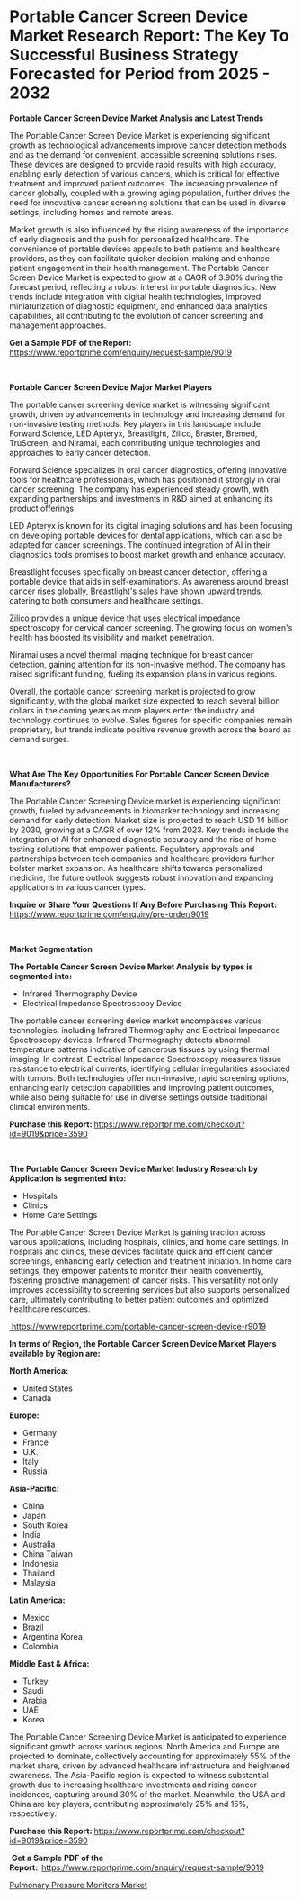 <p><h1>Portable Cancer Screen Device Market Research Report: The Key To Successful Business Strategy Forecasted for Period from 2025 - 2032</h1></p><p><strong>Portable Cancer Screen Device Market Analysis and Latest Trends</strong></p>
<p><p>The Portable Cancer Screen Device Market is experiencing significant growth as technological advancements improve cancer detection methods and as the demand for convenient, accessible screening solutions rises. These devices are designed to provide rapid results with high accuracy, enabling early detection of various cancers, which is critical for effective treatment and improved patient outcomes. The increasing prevalence of cancer globally, coupled with a growing aging population, further drives the need for innovative cancer screening solutions that can be used in diverse settings, including homes and remote areas.</p><p>Market growth is also influenced by the rising awareness of the importance of early diagnosis and the push for personalized healthcare. The convenience of portable devices appeals to both patients and healthcare providers, as they can facilitate quicker decision-making and enhance patient engagement in their health management. The Portable Cancer Screen Device Market is expected to grow at a CAGR of 3.90% during the forecast period, reflecting a robust interest in portable diagnostics. New trends include integration with digital health technologies, improved miniaturization of diagnostic equipment, and enhanced data analytics capabilities, all contributing to the evolution of cancer screening and management approaches.</p></p>
<p><strong>Get a Sample PDF of the Report:&nbsp;</strong> <a href="https://www.reportprime.com/enquiry/request-sample/9019?utm_campaign=2117&utm_medium=2&utm_source=Github&utm_content=ia&utm_term=20032025&utm_id=portable-cancer-screen-device">https://www.reportprime.com/enquiry/request-sample/9019</a></p>
<p>&nbsp;</p>
<p><strong>Portable Cancer Screen Device Major Market Players</strong></p>
<p><p>The portable cancer screening device market is witnessing significant growth, driven by advancements in technology and increasing demand for non-invasive testing methods. Key players in this landscape include Forward Science, LED Apteryx, Breastlight, Zilico, Braster, Bremed, TruScreen, and Niramai, each contributing unique technologies and approaches to early cancer detection.</p><p>Forward Science specializes in oral cancer diagnostics, offering innovative tools for healthcare professionals, which has positioned it strongly in oral cancer screening. The company has experienced steady growth, with expanding partnerships and investments in R&D aimed at enhancing its product offerings.</p><p>LED Apteryx is known for its digital imaging solutions and has been focusing on developing portable devices for dental applications, which can also be adapted for cancer screenings. The continued integration of AI in their diagnostics tools promises to boost market growth and enhance accuracy.</p><p>Breastlight focuses specifically on breast cancer detection, offering a portable device that aids in self-examinations. As awareness around breast cancer rises globally, Breastlight's sales have shown upward trends, catering to both consumers and healthcare settings.</p><p>Zilico provides a unique device that uses electrical impedance spectroscopy for cervical cancer screening. The growing focus on women's health has boosted its visibility and market penetration.</p><p>Niramai uses a novel thermal imaging technique for breast cancer detection, gaining attention for its non-invasive method. The company has raised significant funding, fueling its expansion plans in various regions.</p><p>Overall, the portable cancer screening market is projected to grow significantly, with the global market size expected to reach several billion dollars in the coming years as more players enter the industry and technology continues to evolve. Sales figures for specific companies remain proprietary, but trends indicate positive revenue growth across the board as demand surges.</p></p>
<p>&nbsp;</p>
<p><strong>What Are The Key Opportunities For Portable Cancer Screen Device Manufacturers?</strong></p>
<p><p>The Portable Cancer Screening Device market is experiencing significant growth, fueled by advancements in biomarker technology and increasing demand for early detection. Market size is projected to reach USD 14 billion by 2030, growing at a CAGR of over 12% from 2023. Key trends include the integration of AI for enhanced diagnostic accuracy and the rise of home testing solutions that empower patients. Regulatory approvals and partnerships between tech companies and healthcare providers further bolster market expansion. As healthcare shifts towards personalized medicine, the future outlook suggests robust innovation and expanding applications in various cancer types.</p></p>
<p><strong>Inquire or Share Your Questions If Any Before Purchasing This Report:</strong> <a href="https://www.reportprime.com/enquiry/pre-order/9019?utm_campaign=2117&utm_medium=2&utm_source=Github&utm_content=ia&utm_term=20032025&utm_id=portable-cancer-screen-device">https://www.reportprime.com/enquiry/pre-order/9019</a></p>
<p>&nbsp;</p>
<p><strong>Market Segmentation</strong></p>
<p><strong>The Portable Cancer Screen Device Market Analysis by types is segmented into:</strong></p>
<p><ul><li>Infrared Thermography Device</li><li>Electrical Impedance Spectroscopy Device</li></ul></p>
<p><p>The portable cancer screening device market encompasses various technologies, including Infrared Thermography and Electrical Impedance Spectroscopy devices. Infrared Thermography detects abnormal temperature patterns indicative of cancerous tissues by using thermal imaging. In contrast, Electrical Impedance Spectroscopy measures tissue resistance to electrical currents, identifying cellular irregularities associated with tumors. Both technologies offer non-invasive, rapid screening options, enhancing early detection capabilities and improving patient outcomes, while also being suitable for use in diverse settings outside traditional clinical environments.</p></p>
<p><strong>Purchase this Report:&nbsp;</strong><a href="https://www.reportprime.com/checkout?id=9019&price=3590&utm_campaign=2117&utm_medium=2&utm_source=Github&utm_content=ia&utm_term=20032025&utm_id=portable-cancer-screen-device">https://www.reportprime.com/checkout?id=9019&price=3590</a></p>
<p>&nbsp;</p>
<p><strong>The Portable Cancer Screen Device Market Industry Research by Application is segmented into:</strong></p>
<p><ul><li>Hospitals</li><li>Clinics</li><li>Home Care Settings</li></ul></p>
<p><p>The Portable Cancer Screen Device Market is gaining traction across various applications, including hospitals, clinics, and home care settings. In hospitals and clinics, these devices facilitate quick and efficient cancer screenings, enhancing early detection and treatment initiation. In home care settings, they empower patients to monitor their health conveniently, fostering proactive management of cancer risks. This versatility not only improves accessibility to screening services but also supports personalized care, ultimately contributing to better patient outcomes and optimized healthcare resources.</p></p>
<p><a href="https://www.reportprime.com/portable-cancer-screen-device-r9019?utm_campaign=2117&utm_medium=2&utm_source=Github&utm_content=ia&utm_term=20032025&utm_id=portable-cancer-screen-device">&nbsp;https://www.reportprime.com/portable-cancer-screen-device-r9019</a></p>
<p><strong>In terms of Region, the Portable Cancer Screen Device Market Players available by Region are:</strong></p>
<p>
    <p> <strong> North America: </strong>
        <ul>
            <li>United States</li>
            <li>Canada</li>
        </ul>
        </p> 
    <p> <strong> Europe: </strong>
        <ul>
            <li>Germany</li>
            <li>France</li>
            <li>U.K.</li>
            <li>Italy</li>
            <li>Russia</li>
        </ul>
        </p> 
    <p> <strong> Asia-Pacific: </strong>
        <ul>
            <li>China</li>
            <li>Japan</li>
            <li>South Korea</li>
            <li>India</li>
            <li>Australia</li>
            <li>China Taiwan</li>
            <li>Indonesia</li>
            <li>Thailand</li>
            <li>Malaysia</li>
        </ul>
        </p> 
    <p> <strong> Latin America: </strong>
        <ul>
            <li>Mexico</li>
            <li>Brazil</li>
            <li>Argentina Korea</li>
            <li>Colombia</li>
        </ul>
        </p> 
    <p> <strong> Middle East & Africa: </strong>
        <ul>
            <li>Turkey</li>
            <li>Saudi</li>
            <li>Arabia</li>
            <li>UAE</li>
            <li>Korea</li>
        </ul>
    </p>
    </p>
<p><p>The Portable Cancer Screening Device Market is anticipated to experience significant growth across various regions. North America and Europe are projected to dominate, collectively accounting for approximately 55% of the market share, driven by advanced healthcare infrastructure and heightened awareness. The Asia-Pacific region is expected to witness substantial growth due to increasing healthcare investments and rising cancer incidences, capturing around 30% of the market. Meanwhile, the USA and China are key players, contributing approximately 25% and 15%, respectively.</p></p>
<p><strong>Purchase this Report: </strong><a href="https://www.reportprime.com/checkout?id=9019&price=3590&utm_campaign=2117&utm_medium=2&utm_source=Github&utm_content=ia&utm_term=20032025&utm_id=portable-cancer-screen-device">https://www.reportprime.com/checkout?id=9019&price=3590</a></p>
<p>&nbsp;<strong>Get a Sample PDF of the Report:&nbsp;&nbsp;</strong><a href="https://www.reportprime.com/enquiry/request-sample/9019?utm_campaign=2117&utm_medium=2&utm_source=Github&utm_content=ia&utm_term=20032025&utm_id=portable-cancer-screen-device">https://www.reportprime.com/enquiry/request-sample/9019</a></p>
<p><strong></strong></p>
<p><p><a href="https://github.com/nathandecarvalho/Market-Research-Report-List-6/blob/main/pulmonary-pressure-monitors-market.md?utm_campaign=2117&utm_medium=2&utm_source=Github&utm_content=ia&utm_term=20032025&utm_id=portable-cancer-screen-device">Pulmonary Pressure Monitors Market</a></p></p>